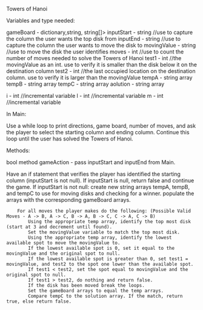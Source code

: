 Towers of Hanoi

Variables and type needed:

gameBoard - dictionary,string, string[]>
inputStart - string //use to capture the column the user wants the top disk from
inputEnd - string //use to capture the column the user wants to move the disk to
movingValue - string //use to move the disk the user identifies
moves - int //use to count the number of moves needed to solve the Towers of Hanoi
test1 - int //the movingValue as an int. use to verify it is smaller than the disk below it on the destination column
test2 - int //the last occupied location on the destination column. use to verify it is larger than the movingValue
tempA - string array
tempB - string array
tempC - string array
aolution - string array

i - int //incremental variable
l - int //incremental variable
m - int //incremental variable

In Main:

Use a while loop to print directions, game board, number of moves, and ask the player to select the starting column and ending column. Continue this loop until the user has solved the Towers of Hanoi.

Methods:

bool method gameAction - pass inputStart and inputEnd from Main.

Have an if statement that verifies the player has identified the starting column (inputStart is not null). If inputStart is null, return false and continue the game.
	If inputStart is not null:
		create new string arrays tempA, tempB, and tempC to use for moving disks and checking for a winner.
		populate the arrays with the corresponding gameBoard arrays.
		
		For all moves the player makes do the following: (Possible Valid Moves - A -> B, A -> C, B -> A, B -> C, C -> A, C -> B)
			Using the appropriate temp array, identify the top most disk (start at 3 and decrement until found).
			Set the movingValue variable to match the top most disk.
			Using the appropriate temp array, identify the lowest available spot to move the movingValue to.
			If the lowest available spot is 0, set it equal to the movingValue and the original spot to null.
			If the lowest available spot is greater than 0, set test1 = movingValue, and test2 to the spot one lower than the available spot.
			If test1 < test2, set the spot equal to movingValue and the original spot to null.
			If test1 > test2, do nothing and return false.
			If the disk has been moved break the loops.
			Set the gameBoard arrays to equal the temp arrays.
			Compare tempC to the solution array. If the match, return true, else return false.
		